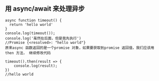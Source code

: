 ## 用 async/await 来处理异步

    async function timeout() {
      return 'hello world'
    }
    console.log(timeout());
    console.log('虽然在后面，但是我先执行')
    //Promise {<resolved>: "hello world"}
    原来async 函数返回的是一个promise 对象，如果要获取到promise 返回值，我们应该用then 方法， 继续修改代码
    
    timeout().then(result => {
        console.log(result);
    })
    //hello world
